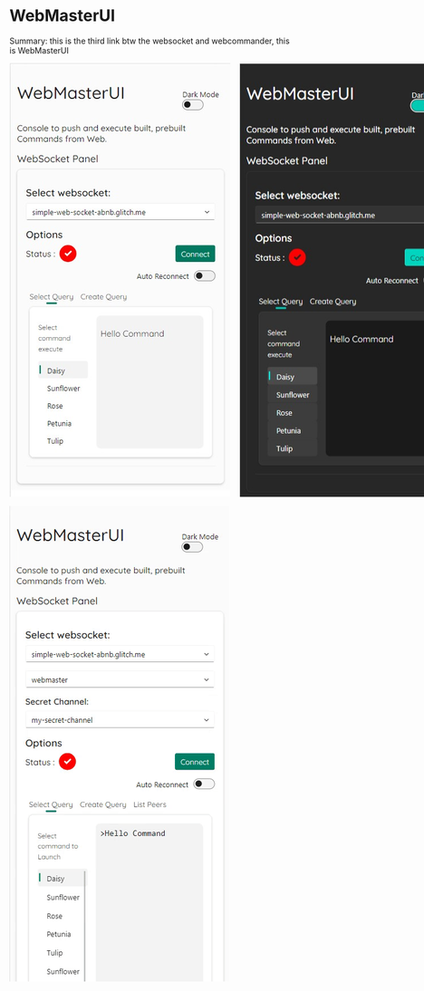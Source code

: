 # WebMasterUI
Summary: this is the third link btw the websocket and webcommander, this is WebMasterUI

<!-- ![alt text](./demo/dark.jpg)
![alt text](./demo/light.jpg) -->
<div style="display: flex; row-grap:1rem">
<img src="./demo/light.jpg">
<img src="./demo/dark.jpg" style="margin:0 0 0 1rem">

</div>
<img style="padding-top:1rem" src="./demo/demo_gif.gif">


<!-- 
    TODO:
        implement list peer method in websocket server -> same in webmaster
        




 -->